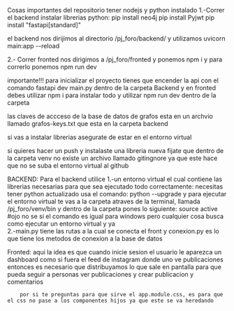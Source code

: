 




Cosas importantes del repositorio
tener nodejs y python instalado
1.-Correr el backend
instalar librerias python:
pip install neo4j
pip install Pyjwt
pip install "fastapi[standard]"

el backend nos dirijimos al directorio /pj_foro/backend/
y utilizamos uvicorn main:app --reload

2.- Correr fronted
nos dirigimos a /pj_foro/fronted
y ponemos npm i
y para correrlo ponemos npm run dev 

importante!!!
 para inicializar el proyecto tienes que encender la api con el comando fastapi dev main.py dentro de la carpeta Backend 
 y en fronted debes utilizar npm i para instalar todo y utilizar npm run dev dentro de la carpeta 

 las claves de accceso de la base de datos de grafos esta en un archvio llamado grafos-keys.txt que esta en la carpeta backend

 si vas a instalar librerias asegurate de estar en el entorno virtual
 
 si quieres hacer un push y instalaste una libreria nueva fijate que dentro de la carpeta venv no existe un archivo llamado gitingnore 
 ya que este hace que no se suba el entorno virtual al github

BACKEND:
        Para el backend utilice
        1.-un entorno virtual el cual contiene las librerias necesarias para que sea ejecutado todo correctamente:
                necesitas tener python actualizado usa el comando:
                        python --upgrade
                y para ejecutar el entorno virtual te vas a la carpeta atraves de la terminal, llamada  /pj_foro/venv/bin y dentro de la carpeta pones lo siguiente:
                        source active   #ojo no se si el comando es igual para windows pero cualquier cosa busca como ejecutar un entorno virtual y ya                      
        2.-main.py tiene las rutas a la cual se conecta el front y conexion.py es lo que tiene los metodos de conexion a la base de datos

Fronted: aqui la idea es que cuando inicie sesion el usuario le aparezca un dashboard como si fuera el feed de instagram donde uno ve publicaciones entonces es necesario
        que distribuyamos lo que sale en pantalla para que pueda seguir a personas ver publicaciones y crear publicacion y comentarios

        por si te preguntas para que sirve el app.module.css, es para que el css no pase a los componentes hijos ya que este se va heredando

        

                

